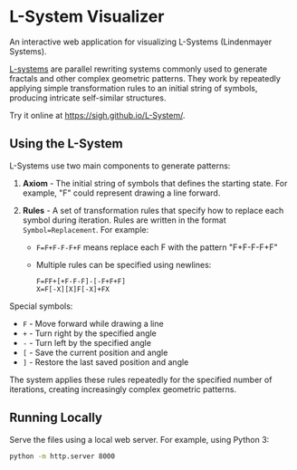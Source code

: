 # L-System Visualizer

An interactive web application for visualizing L-Systems (Lindenmayer Systems).

[L-systems](https://en.wikipedia.org/wiki/L-system) are parallel rewriting systems commonly used to generate fractals and other complex geometric patterns. They work by repeatedly applying simple transformation rules to an initial string of symbols, producing intricate self-similar structures.

Try it online at <https://sigh.github.io/L-System/>.

## Using the L-System

L-Systems use two main components to generate patterns:

1. **Axiom** - The initial string of symbols that defines the starting state. For example, "F" could represent drawing a line forward.

2. **Rules** - A set of transformation rules that specify how to replace each symbol during iteration. Rules are written in the format `Symbol=Replacement`. For example:
   - `F=F+F-F-F+F` means replace each F with the pattern "F+F-F-F+F"
   - Multiple rules can be specified using newlines:

     ```
     F=FF+[+F-F-F]-[-F+F+F]
     X=F[-X][X]F[-X]+FX
     ```

Special symbols:

- `F` - Move forward while drawing a line
- `+` - Turn right by the specified angle
- `-` - Turn left by the specified angle
- `[` - Save the current position and angle
- `]` - Restore the last saved position and angle

The system applies these rules repeatedly for the specified number of iterations, creating increasingly complex geometric patterns.

## Running Locally

Serve the files using a local web server. For example, using Python 3:

   ```bash
   python -m http.server 8000
   ```

